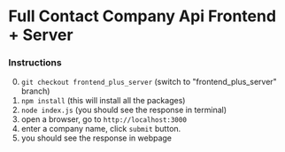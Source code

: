 # Full Contact Company Api Frontend + Server
### Instructions
0. `git checkout frontend_plus_server` (switch to "frontend_plus_server" branch)
1. `npm install`   (this will install all the packages)
2. `node index.js` (you should see the response in terminal)
3. open a browser, go to `http://localhost:3000`
4. enter a company name, click `submit` button.
5. you should see the response in webpage
